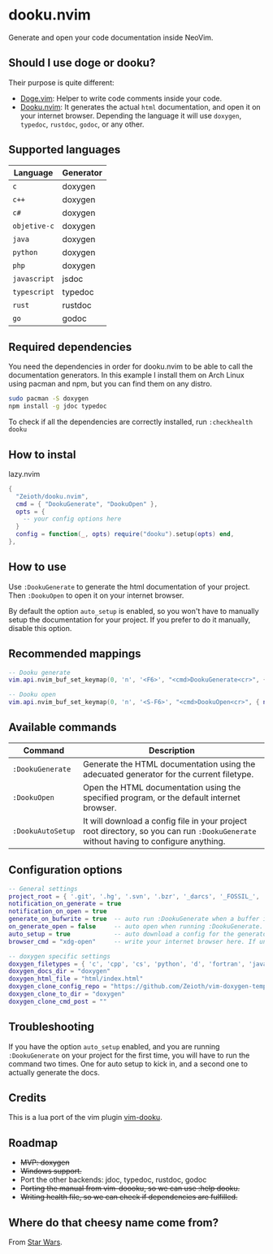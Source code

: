 # dooku.nvim
Generate and open your code documentation inside NeoVim.

## Should I use doge or dooku?
Their purpose is quite different:

* [Doge.vim](https://github.com/kkoomen/vim-doge): Helper to write code comments inside your code.
* [Dooku.nvim](https://github.com/Zeioth/dooku.nvim): It generates the actual `html` documentation, and open it on your internet browser. Depending the language it will use `doxygen`, `typedoc`, `rustdoc`, `godoc`, or any other.


## Supported languages 

| Language | Generator |
|--|--|
| `c` | doxygen |
| `c++` | doxygen |
| `c# `| doxygen |
| `objetive-c` | doxygen |
| `java` | doxygen | 
| `python` | doxygen |
| `php` | doxygen |
| `javascript` | jsdoc |
| `typescript` | typedoc |
| `rust` | rustdoc |
| `go`| godoc |

## Required dependencies
You need the dependencies in order for dooku.nvim to be able to call the documentation generators. In this example I install them on Arch Linux using pacman and npm, but you can find them on any distro.
```sh
sudo pacman -S doxygen
npm install -g jdoc typedoc
```
To check if all the dependencies are correctly installed, run `:checkhealth dooku`

## How to instal
lazy.nvim
```lua
{
  "Zeioth/dooku.nvim",
  cmd = { "DookuGenerate", "DookuOpen" },
  opts = {
    -- your config options here
  }
  config = function(_, opts) require("dooku").setup(opts) end,
},
```
## How to use
Use `:DookuGenerate` to generate the html documentation of your project. Then `:DookuOpen` to open it on your internet browser. 

By default the option `auto_setup` is enabled, so you won't have to manually setup the documentation for your project. If you prefer to do it manually, disable this option.

## Recommended mappings
```lua
-- Dooku generate
vim.api.nvim_buf_set_keymap(0, 'n', '<F6>', "<cmd>DookuGenerate<cr>", { noremap = true, silent = true })

-- Dooku open
vim.api.nvim_buf_set_keymap(0, 'n', '<S-F6>', "<cmd>DookuOpen<cr>", { noremap = true, silent = true })
```

## Available commands
| Command | Description|
|--|--|
| `:DookuGenerate` | Generate the HTML documentation using the adecuated generator for the current filetype. |
| `:DookuOpen` | Open the HTML documentation using the specified program, or the default internet browser. |
| `:DookuAutoSetup` | It will download a config file in your project root directory, so you can run `:DookuGenerate` without having to configure anything. |

## Configuration options
```lua
-- General settings
project_root = { '.git', '.hg', '.svn', '.bzr', '_darcs', '_FOSSIL_', '.fslckout' } -- when one of these files is found, consider the directory the project root. Search starts from the current buffer.
notification_on_generate = true
notification_on_open = true
generate_on_bufwrite = true  -- auto run :DookuGenerate when a buffer is written.
on_generate_open = false     -- auto open when running :DookuGenerate. It won't be triggered by generate_on_bufwrite.
auto_setup = true            -- auto download a config for the generator if it doesn't exist in the project.
browser_cmd = "xdg-open"     -- write your internet browser here. If unset, it will attempt to detect it automatically.

-- doxygen specific settings
doxygen_filetypes = { 'c', 'cpp', 'cs', 'python', 'd', 'fortran', 'java', 'perl', 'vhdl', 'objc', 'php' } -- for this filetypes use doxygen
doxygen_docs_dir = "doxygen"                                                     -- the doxigen dir.
doxygen_html_file = "html/index.html"                                            -- html file to open with :DookuOpen.
doxygen_clone_config_repo = "https://github.com/Zeioth/vim-doxygen-template.git" -- repo to clone if auto_setup.
doxygen_clone_to_dir = "doxygen"                                                 -- clone into this dir.
doxygen_clone_cmd_post = ""                                                      -- runs a command after cloning.
```

## Troubleshooting
If you have the option `auto_setup` enabled, and you are running `:DookuGenerate` on your project for the first time, you will have to run the command two times. One for auto setup to kick in, and a second one to actually generate the docs.

## Credits
This is a lua port of the vim plugin [vim-dooku](https://github.com/Zeioth/vim-dooku).

## Roadmap
* ~~MVP: doxygen~~
* ~~Windows support.~~
* Port the other backends: jdoc, typedoc, rustdoc, godoc
* ~~Porting the manual from vim-doooku, so we can use :help dooku.~~
* ~~Writing health file, so we can check if dependencies are fulfilled.~~

## Where do that cheesy name come from?
From [Star Wars](https://starwars.fandom.com/wiki/Dooku).
